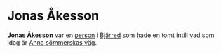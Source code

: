 # Jonas Åkesson

**Jonas Åkesson** var en [person](person.md) i [Bjärred](Bjärred.md) som hade en tomt intill vad som idag är [Anna sömmerskas väg](Anna%20sömmerskas%20väg.md).
